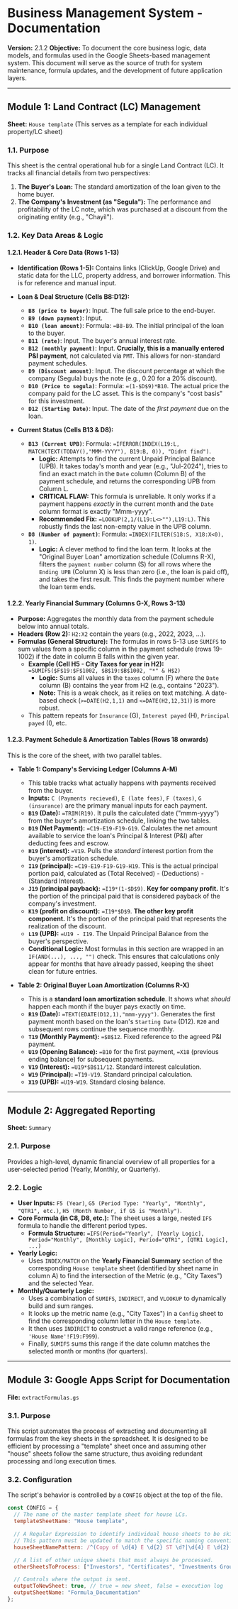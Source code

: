 # Business Management System - Documentation

**Version:** 2.1.2
**Objective:** To document the core business logic, data models, and formulas used in the Google Sheets-based management system. This document will serve as the source of truth for system maintenance, formula updates, and the development of future application layers.

---

## Module 1: Land Contract (LC) Management

**Sheet:** `House template` (This serves as a template for each individual property/LC sheet)

### 1.1. Purpose

This sheet is the central operational hub for a single Land Contract (LC). It tracks all financial details from two perspectives:

1.  **The Buyer's Loan:** The standard amortization of the loan given to the home buyer.
2.  **The Company's Investment (as "Segula"):** The performance and profitability of the LC note, which was purchased at a discount from the originating entity (e.g., "Chayil").

### 1.2. Key Data Areas & Logic

#### 1.2.1. Header & Core Data (Rows 1-13)

*   **Identification (Rows 1-5):** Contains links (ClickUp, Google Drive) and static data for the LLC, property address, and borrower information. This is for reference and manual input.
*   **Loan & Deal Structure (Cells B8:D12):**
    *   **`B8 (price to buyer)`**: Input. The full sale price to the end-buyer.
    *   **`B9 (down payment)`**: Input.
    *   **`B10 (loan amount)`**: Formula: `=B8-B9`. The initial principal of the loan to the buyer.
    *   **`B11 (rate)`**: Input. The buyer's annual interest rate.
    *   **`B12 (monthly payment)`**: Input. **Crucially, this is a manually entered P&I payment**, not calculated via `PMT`. This allows for non-standard payment schedules.
    *   **`D9 (Discount amount)`**: Input. The discount percentage at which the company (Segula) buys the note (e.g., 0.20 for a 20% discount).
    *   **`D10 (Price to segula)`**: Formula: `=(1-$D$9)*B10`. The actual price the company paid for the LC asset. This is the company's "cost basis" for this investment.
    *   **`D12 (Starting Date)`**: Input. The date of the *first payment* due on the loan.

*   **Current Status (Cells B13 & D8):**
    *   **`B13 (Current UPB)`**: Formula: `=IFERROR(INDEX(L19:L, MATCH(TEXT(TODAY(),"MMM-YYYY"), B19:B, 0)), "Didnt find")`.
        *   **Logic:** Attempts to find the current Unpaid Principal Balance (UPB). It takes today's month and year (e.g., "Jul-2024"), tries to find an exact match in the `Date` column (Column B) of the payment schedule, and returns the corresponding UPB from Column L.
        *   **CRITICAL FLAW:** This formula is unreliable. It only works if a payment happens *exactly* in the current month and the `Date` column format is exactly "Mmm-yyyy".
        *   **Recommended Fix:** `=LOOKUP(2,1/(L19:L<>""),L19:L)`. This robustly finds the last non-empty value in the UPB column.
    *   **`D8 (Number of payment)`**: Formula: `=INDEX(FILTER(S18:S, X18:X<0), 1)`.
        *   **Logic:** A clever method to find the loan term. It looks at the "Original Buyer Loan" amortization schedule (Columns R-X), filters the `payment number` column (S) for all rows where the `Ending UPB` (Column X) is less than zero (i.e., the loan is paid off), and takes the first result. This finds the payment number where the loan term ends.

#### 1.2.2. Yearly Financial Summary (Columns G-X, Rows 3-13)

*   **Purpose:** Aggregates the monthly data from the payment schedule below into annual totals.
*   **Headers (Row 2):** `H2:X2` contain the years (e.g., 2022, 2023, ...).
*   **Formulas (General Structure):** The formulas in rows 5-13 use `SUMIFS` to sum values from a specific column in the payment schedule (rows 19-1002) if the date in column B falls within the given year.
    *   **Example (Cell H5 - City Taxes for year in H2):** `=SUMIFS($F$19:$F$1002, $B$19:$B$1002, "*" & H$2)`
        *   **Logic:** Sums all values in the `taxes` column (F) where the `Date` column (B) contains the year from H2 (e.g., contains "2023").
        *   **Note:** This is a weak check, as it relies on text matching. A date-based check (`>=DATE(H2,1,1)` and `<=DATE(H2,12,31)`) is more robust.
    *   This pattern repeats for `Insurance` (G), `Interest payed` (H), `Principal payed` (I), etc.

#### 1.2.3. Payment Schedule & Amortization Tables (Rows 18 onwards)

This is the core of the sheet, with two parallel tables.

*   **Table 1: Company's Servicing Ledger (Columns A-M)**
    *   This table tracks what actually happens with payments received from the buyer.
    *   **Inputs:** `C (Payments recieved)`, `E (late fees)`, `F (taxes)`, `G (insurance)` are the primary manual inputs for each payment.
    *   **`B19` (Date):** `=TRIM(R19)`. It pulls the calculated date ("mmm-yyyy") from the buyer's amortization schedule, linking the two tables.
    *   **`D19` (Net Payment):** `=C19-E19-F19-G19`. Calculates the net amount available to service the loan's Principal & Interest (P&I) after deducting fees and escrow.
    *   **`H19` (interest):** `=V19`. Pulls the *standard* interest portion from the buyer's amortization schedule.
    *   **`I19` (principal):** `=C19-E19-F19-G19-H19`. This is the actual principal portion paid, calculated as (Total Received) - (Deductions) - (Standard Interest).
    *   **`J19` (principal payback):** `=I19*(1-$D$9)`. **Key for company profit.** It's the portion of the principal paid that is considered payback of the company's investment.
    *   **`K19` (profit on discount):** `=I19*$D$9`. **The other key profit component.** It's the portion of the principal paid that represents the realization of the discount.
    *   **`L19` (UPB):** `=U19 - I19`. The Unpaid Principal Balance from the buyer's perspective.
    *   **Conditional Logic:** Most formulas in this section are wrapped in an `IF(AND(...), ..., "")` check. This ensures that calculations only appear for months that have already passed, keeping the sheet clean for future entries.

*   **Table 2: Original Buyer Loan Amortization (Columns R-X)**
    *   This is a **standard loan amortization schedule**. It shows what *should* happen each month if the buyer pays exactly on time.
    *   **`R19` (Date):** `=TEXT(EDATE(D12,1),"mmm-yyyy")`. Generates the first payment month based on the loan's `Starting Date` (D12). `R20` and subsequent rows continue the sequence monthly.
    *   **`T19` (Monthly Payment):** `=$B$12`. Fixed reference to the agreed P&I payment.
    *   **`U19` (Opening Balance):** `=B10` for the first payment, `=X18` (previous ending balance) for subsequent payments.
    *   **`V19` (Interest):** `=U19*$B$11/12`. Standard interest calculation.
    *   **`W19` (Principal):** `=T19-V19`. Standard principal calculation.
    *   **`X19` (UPB):** `=U19-W19`. Standard closing balance.

---

## Module 2: Aggregated Reporting

**Sheet:** `Summary`

### 2.1. Purpose
Provides a high-level, dynamic financial overview of all properties for a user-selected period (Yearly, Monthly, or Quarterly).

### 2.2. Logic

*   **User Inputs:** `F5 (Year)`, `G5 (Period Type: "Yearly", "Monthly", "QTR1", etc.)`, `H5 (Month Number, if G5 is "Monthly")`.
*   **Core Formula (in C8, D8, etc.):** The sheet uses a large, nested `IFS` formula to handle the different period types.
    *   **Formula Structure:** `=IFS(Period="Yearly", [Yearly Logic], Period="Monthly", [Monthly Logic], Period="QTR1", [QTR1 Logic], ...)`
*   **Yearly Logic:**
    *   Uses `INDEX/MATCH` on the **Yearly Financial Summary** section of the corresponding `House template` sheet (identified by sheet name in column A) to find the intersection of the Metric (e.g., "City Taxes") and the selected Year.
*   **Monthly/Quarterly Logic:**
    *   Uses a combination of `SUMIFS`, `INDIRECT`, and `VLOOKUP` to dynamically build and sum ranges.
    *   It looks up the metric name (e.g., "City Taxes") in a `Config` sheet to find the corresponding column letter in the `House template`.
    *   It then uses `INDIRECT` to construct a valid range reference (e.g., `'House Name'!F19:F999`).
    *   Finally, `SUMIFS` sums this range if the date column matches the selected month or months (for quarters).

---

## Module 3: Google Apps Script for Documentation

**File:** `extractFormulas.gs`

### 3.1. Purpose
This script automates the process of extracting and documenting all formulas from the key sheets in the spreadsheet. It is designed to be efficient by processing a "template" sheet once and assuming other "house" sheets follow the same structure, thus avoiding redundant processing and long execution times.

### 3.2. Configuration
The script's behavior is controlled by a `CONFIG` object at the top of the file.

```javascript
const CONFIG = {
  // The name of the master template sheet for house LCs.
  templateSheetName: "House template",

  // A Regular Expression to identify individual house sheets to be skipped if the template is processed.
  // This pattern must be updated to match the specific naming convention of the house sheets.
  houseSheetNamePattern: /^(Copy of \d{4} E \d{2} ST \d?|\d{4} E \d{2} ST \d?)$/i, 

  // A list of other unique sheets that must always be processed.
  otherSheetsToProcess: ["Investors", "Certificates", "Investments Groups", "Summary", "Monthly payment"],

  // Controls where the output is sent.
  outputToNewSheet: true, // true = new sheet, false = execution log
  outputSheetName: "Formula_Documentation"
};